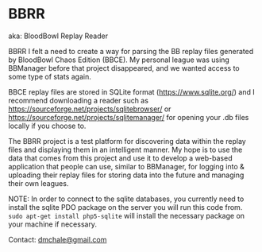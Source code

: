 # BBRR
aka: BloodBowl Replay Reader

BBRR I felt a need to create a way for parsing the BB replay files generated by BloodBowl Chaos Edition (BBCE). My personal league was using BBManager before that project disappeared, and we wanted access to some type of stats again. 

BBCE replay files are stored in SQLite format (https://www.sqlite.org/) and I recommend downloading a reader such as https://sourceforge.net/projects/sqlitebrowser/ or https://sourceforge.net/projects/sqlitemanager/ for opening your .db files locally if you choose to.

The BBRR project is a test platform for discovering data within the replay files and displaying them in an intelligent manner. My hope is to use the data that comes from this project and use it to develop a web-based application that people can use, similar to BBManager, for logging into & uploading their replay files for storing data into the future and managing their own leagues. 

NOTE: In order to connect to the sqlite databases, you currently need to install the sqlite PDO package on the server you will run this code from. `sudo apt-get install php5-sqlite` will install the necessary package on your machine if necessary.

Contact: dmchale@gmail.com
